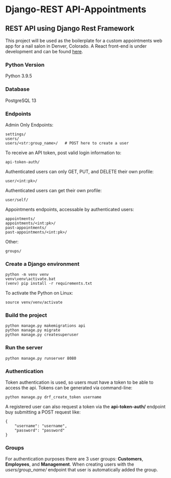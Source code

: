 # Django-REST API-Appointments

## REST API using Django Rest Framework
This project will be used as the boilerplate for a custom appointments web app for a nail salon in Denver, Colorado. A React front-end is under development and can be found [here](https://github.com/codeDogMcGee/React-Appointments).

### __Python Version__
Python 3.9.5

### __Database__
PostgreSQL 13

### __Endpoints__
Admin Only Endpoints:
```
settings/
users/
users/<str:group_name>/   # POST here to create a user
```

To receive an API token, post valid login information to:
```
api-token-auth/
```

Authenticated users can only GET, PUT, and DELETE their own profile:
```
user/<int:pk>/
```
Authenticated users can get their own profile:
```
user/self/
```

Appointments endpoints, accessable by authenticated users:
```
appointments/
appointments/<int:pk>/
past-appointments/
past-appointments/<int:pk>/
```
Other:
```
groups/
```

### __Create a Django environment__
```
python -m venv venv
venv\venv\activate.bat
(venv) pip install -r requirements.txt
```
To activate the Python on Linux:
```
source venv/venv/activate
```
### __Build the project__
```
python manage.py makemigrations api
python manage.py migrate
python manage.py createsuperuser
```

### __Run the server__
```
python manage.py runserver 8080
```

### __Authentication__
Token authentication is used, so users must have a token to be able to access the api. Tokens can be generated via command-line:
```
python manage.py drf_create_token username
```
A registered user can also request a token via the __api-token-auth/__ endpoint buy submitting a POST request like:
```
{
    "username": "username",
    "password": "password"
}
```

### __Groups__
For authentication purposes there are 3 user groups: __Customers__, __Employees__, and __Management__. When creating users with the _users/group_name/_ endpoint that user is automatically
added the group.


